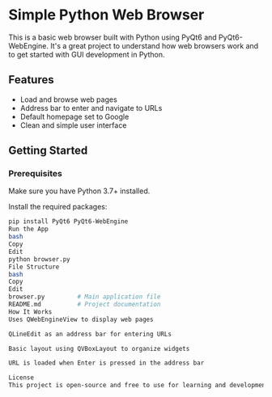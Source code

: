 # Simple Python Web Browser

This is a basic web browser built with Python using PyQt6 and PyQt6-WebEngine. It's a great project to understand how web browsers work and to get started with GUI development in Python.

## Features

- Load and browse web pages
- Address bar to enter and navigate to URLs
- Default homepage set to Google
- Clean and simple user interface


## Getting Started

### Prerequisites

Make sure you have Python 3.7+ installed.

Install the required packages:

```bash
pip install PyQt6 PyQt6-WebEngine
Run the App
bash
Copy
Edit
python browser.py
File Structure
bash
Copy
Edit
browser.py         # Main application file
README.md          # Project documentation
How It Works
Uses QWebEngineView to display web pages

QLineEdit as an address bar for entering URLs

Basic layout using QVBoxLayout to organize widgets

URL is loaded when Enter is pressed in the address bar

License
This project is open-source and free to use for learning and development purposes.

